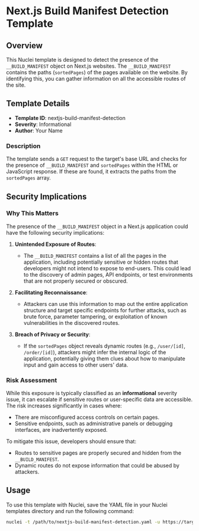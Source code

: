 # Next.js Build Manifest Detection Template

## Overview

This Nuclei template is designed to detect the presence of the `__BUILD_MANIFEST` object on Next.js websites. The `__BUILD_MANIFEST` contains the paths (`sortedPages`) of the pages available on the website. By identifying this, you can gather information on all the accessible routes of the site.

## Template Details

- **Template ID**: nextjs-build-manifest-detection
- **Severity**: Informational
- **Author**: Your Name

### Description

The template sends a `GET` request to the target's base URL and checks for the presence of `__BUILD_MANIFEST` and `sortedPages` within the HTML or JavaScript response. If these are found, it extracts the paths from the `sortedPages` array.

## Security Implications

### Why This Matters

The presence of the `__BUILD_MANIFEST` object in a Next.js application could have the following security implications:

1. **Unintended Exposure of Routes**: 
   - The `__BUILD_MANIFEST` contains a list of all the pages in the application, including potentially sensitive or hidden routes that developers might not intend to expose to end-users. This could lead to the discovery of admin pages, API endpoints, or test environments that are not properly secured or obscured.
   
2. **Facilitating Reconnaissance**: 
   - Attackers can use this information to map out the entire application structure and target specific endpoints for further attacks, such as brute force, parameter tampering, or exploitation of known vulnerabilities in the discovered routes.
   
3. **Breach of Privacy or Security**:
   - If the `sortedPages` object reveals dynamic routes (e.g., `/user/[id]`, `/order/[id]`), attackers might infer the internal logic of the application, potentially giving them clues about how to manipulate input and gain access to other users' data.

### Risk Assessment

While this exposure is typically classified as an **informational** severity issue, it can escalate if sensitive routes or user-specific data are accessible. The risk increases significantly in cases where:
- There are misconfigured access controls on certain pages.
- Sensitive endpoints, such as administrative panels or debugging interfaces, are inadvertently exposed.

To mitigate this issue, developers should ensure that:
- Routes to sensitive pages are properly secured and hidden from the `__BUILD_MANIFEST`.
- Dynamic routes do not expose information that could be abused by attackers.

## Usage

To use this template with Nuclei, save the YAML file in your Nuclei templates directory and run the following command:

```bash
nuclei -t /path/to/nextjs-build-manifest-detection.yaml -u https://target-website.com
